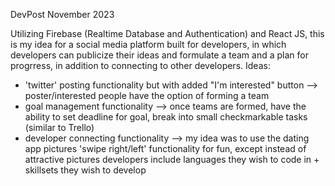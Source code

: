 DevPost
November 2023

Utilizing Firebase (Realtime Database and Authentication) and React JS, this is my idea for a social media platform built for developers, in which developers can publicize their ideas and formulate a team and a plan for progrress, in addition to connecting to other developers. 
Ideas:
- 'twitter' posting functionality but with added "I'm interested" button --> poster/interested people have the option of forming a team
- goal management functionality --> once teams are formed, have the ability to set deadline for goal, break into small checkmarkable tasks (similar to Trello)
- developer connecting functionality --> my idea was to use the dating app pictures 'swipe right/left' functionality for fun, except instead of attractive pictures developers include languages they wish to code in + skillsets they wish to develop 
